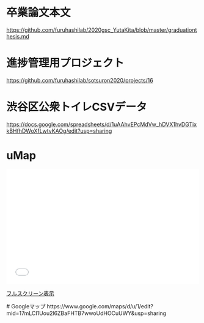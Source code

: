 # 卒業論文本文
https://github.com/furuhashilab/2020gsc_YutaKita/blob/master/graduationthesis.md

# 進捗管理用プロジェクト
https://github.com/furuhashilab/sotsuron2020/projects/16

# 渋谷区公衆トイレCSVデータ
https://docs.google.com/spreadsheets/d/1uAAhvEPcMdVw_hDVX1hvDGTixkBHfhDWoXfLwtvKAOg/edit?usp=sharing
# uMap
<iframe width="100%" height="300px" frameborder="0" allowfullscreen src="//umap.openstreetmap.fr/ja/map/120-ver2_550586?scaleControl=false&miniMap=false&scrollWheelZoom=false&zoomControl=true&allowEdit=false&moreControl=true&searchControl=null&tilelayersControl=null&embedControl=null&datalayersControl=true&onLoadPanel=undefined&captionBar=false"></iframe><p><a href="//umap.openstreetmap.fr/ja/map/120-ver2_550586">フルスクリーン表示</a></p>
# Googleマップ
https://www.google.com/maps/d/u/1/edit?mid=17mLCI1Uou2l6ZBaFHTB7wwoUdHOCuUWY&usp=sharing
